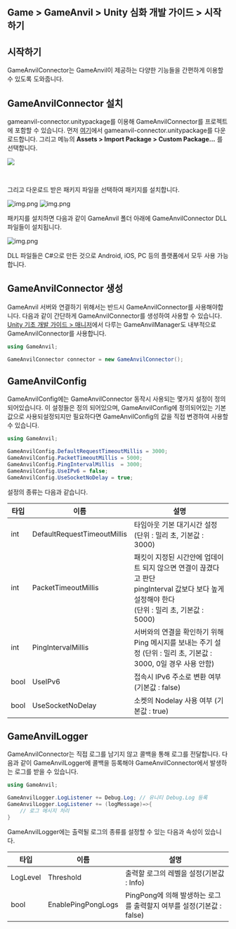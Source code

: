 ## Game > GameAnvil > Unity 심화 개발 가이드 > 시작하기

## 시작하기
GameAnvilConnector는 GameAnvil이 제공하는 다양한 기능들을 간편하게 이용할 수 있도록 도와줍니다.

## GameAnvilConnector 설치

gameanvil-connector.unitypackage를 이용해 GameAnvilConnector를 프로젝트에 포함할 수 있습니다. 먼저 [여기](https://static.toastoven.net/prod_gameanvil/files/gameanvil-connector-2.0.unitypackage)에서 gameanvil-connector.unitypackage를 다운로드합니다. 그리고 메뉴의 **Assets > Import Package > Custom Package...** 를 선택합니다.

![](https://kr1-api-object-storage.nhncloudservice.com/v1/AUTH_2acdfabf4efe4efc8a04c00b348110c9/cdn_origin/prod_gameanvil/images/v2_0/unity-basic/01-install/01-import.png)

<br>

그리고 다운로드 받은 패키지 파일을 선택하여 패키지를 설치합니다.

![img.png](https://kr1-api-object-storage.nhncloudservice.com/v1/AUTH_2acdfabf4efe4efc8a04c00b348110c9/cdn_origin/prod_gameanvil/images/v2_0/unity-basic/01-install/02-select-package.png)
![img.png](https://kr1-api-object-storage.nhncloudservice.com/v1/AUTH_2acdfabf4efe4efc8a04c00b348110c9/cdn_origin/prod_gameanvil/images/v2_0/unity-basic/01-install/03-files.png)
<br>

패키지를 설치하면 다음과 같이 GameAnvil 폴더 아래에 GameAnvilConnector DLL 파일들이 설치됩니다.


![img.png](https://kr1-api-object-storage.nhncloudservice.com/v1/AUTH_2acdfabf4efe4efc8a04c00b348110c9/cdn_origin/prod_gameanvil/images/v2_0/unity-basic/01-install/04-gameanvil.png)
<br>

DLL 파일들은 C#으로 만든 것으로 Android, iOS, PC 등의 플랫폼에서 모두 사용 가능합니다.


## GameAnvilConnector 생성
GameAnvil 서버와 연결하기 위해서는 반드시 GameAnvilConnector를 사용해야합니다. 다음과 같이 간단하게 GameAnvilConnector를 생성하여 사용할 수 있습니다.
[Unity 기초 개발 가이드 > 매니저](../unity-basic/unity-basic-02-gameanvil-manager.md)에서 다루는 GameAnvilManager도 내부적으로 GameAnvilConnector를 사용합니다.  
```c#
using GameAnvil;

GameAnvilConnector connector = new GameAnvilConnector();
```

## GameAnvilConfig
GameAnvilConfig에는 GameAnvilConnector 동작시 사용되는 몇가지 설정이 정의되어있습니다. 이 설정들은 정의 되어있으며, GameAnvilConfig에 정의되어있는 기본값으로 사용되설정되지만 필요하다면 GameAnvilConfig의 값을 직접 변경하여 사용할 수 있습니다.

```c#
using GameAnvil;

GameAnvilConfig.DefaultRequestTimeoutMillis = 3000;
GameAnvilConfig.PacketTimeoutMillis = 5000;
GameAnvilConfig.PingIntervalMillis  = 3000;
GameAnvilConfig.UseIPv6 = false;
GameAnvilConfig.UseSocketNoDelay = true;
```

설정의 종류는 다음과 같습니다.

| 타입   | 이름                          | 설명                                                                                                  |
|------|-----------------------------|-----------------------------------------------------------------------------------------------------|
| int  | DefaultRequestTimeoutMillis | 타임아웃 기본 대기시간 설정(단위 : 밀리 초, 기본값 : 3000)                                                              |
| int  | PacketTimeoutMillis         | 패킷이 지정된 시간안에 업데이트 되지 않으면 연결이 끊겼다고 판단<br/>pingInterval 값보다 보다 높게 설정해야 한다<br/>(단위 : 밀리 초, 기본값 : 5000) |
| int  | PingIntervalMillis          | 서버와의 연결을 확인하기 위해 Ping 메시지를 보내는 주기 설정 (단위 : 밀리 초, 기본값 : 3000, 0일 경우 사용 안함)                           |
| bool | UseIPv6                     | 접속시 IPv6 주소로 변환 여부 (기본값 : false)                                                                    |
| bool | UseSocketNoDelay            | 소켓의 Nodelay 사용 여부 (기본값 : true)                                                                      |
## GameAnvilLogger

GameAnvilConnector는 직접 로그를 남기지 않고 콜백을 통해 로그를 전달합니다. 다음과 같이 GameAnvilLogger에 콜백을 등록해야 GameAnvilConnector에서 발생하는 로그를 받을 수 있습니다.

```c#
using GameAnvil;

GameAnvilLogger.LogListener += Debug.Log; // 유니티 Debug.Log 등록
GameAnvilLogger.LogListener += (logMessage)=>{
    // 로그 메시지 처리
}
```

GameAnvilLogger에는 출력될 로그의 종류를 설정할 수 있는 다음과 속성이 있습니다.

| 타입       | 이름                 | 설명                                             |
|----------|--------------------|------------------------------------------------|
| LogLevel | Threshold          | 출력할 로그의 레벨을 설정(기본값 : Info)                     |
| bool     | EnablePingPongLogs | PingPong에 의해 발생하는 로그를 출력할지 여부를 설정(기본값 : false) |
